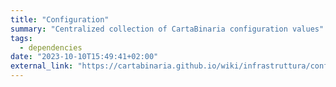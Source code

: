 ```yaml
---
title: "Configuration"
summary: "Centralized collection of CartaBinaria configuration values"
tags:
  - dependencies
date: "2023-10-10T15:49:41+02:00"
external_link: "https://cartabinaria.github.io/wiki/infrastruttura/configurazioni/index.html"
---
```

